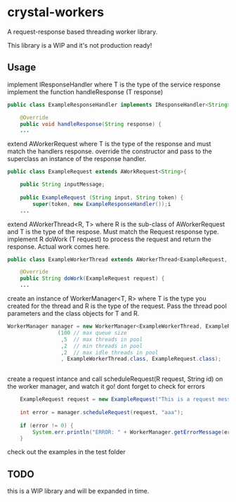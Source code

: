 # crystal-workers
A request-response based threading worker library.

This library is a WIP and it's not production ready!

## Usage

implement IResponseHandler<T> where T is the type of the service response
    implement the function handleResponse (T response)

```java
public class ExampleResponseHandler implements IResponseHandler<String>{

    @Override
    public void handleResponse(String response) {
    ...
```

extend AWorkerRequest<T> where T is the type of the response and must match
the handlers response.
    override the constructor and pass to the superclass an instance of the response handler.

```java
public class ExampleRequest extends AWorkRequest<String>{

    public String inputMessage;
    
    public ExampleRequest (String input, String token) {
        super(token, new ExampleResponseHandler());i
    ...
```

extend AWorkerThread<R, T> where R is the sub-class of AWorkerRequest and T is the type of the 
respose. Must match the Request response type.
    implement R doWork (T request) to process the request and return the response. Actual work comes here.

```java
public class ExampleWorkerThread extends AWorkerThread<ExampleRequest, String> {

    @Override
    public String doWork(ExampleRequest request) {
    ...
```

create an instance of WorkerManager<T, R> where T is the type you created for the thread and
R is the type of the request. Pass the thread pool parameters and the class objects for T and R.

```java
WorkerManager manager = new WorkerManager<ExampleWorkerThread, ExampleRequest>
                (100 // max queue size
                 ,5  // max threads in pool
                 ,2  // min threads in pool
                 ,2  // max idle threads in pool
                 , ExampleWorkerThread.class, ExampleRequest.class);
            
```

create a request intance and call scheduleRequest(R request, String id) on the worker manager, and watch it go!
dont forget to check for errors

```java
    ExampleRequest request = new ExampleRequest("This is a request message", "12345");
            
    int error = manager.scheduleRequest(request, "aaa");
            
    if (error != 0) {
        System.err.println("ERROR: " + WorkerManager.getErrorMessage(error));
    }
```

check out the examples in the test folder

## TODO

this is a WIP library and will be expanded in time.
